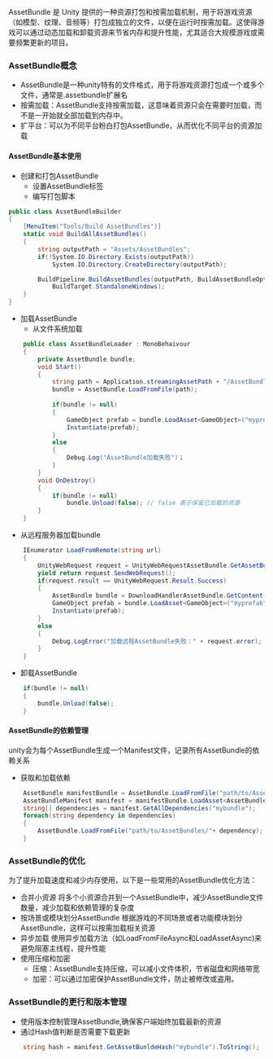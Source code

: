 AssetBundle 是 Unity 提供的一种资源打包和按需加载机制，用于将游戏资源（如模型、纹理、音频等）打包成独立的文件，以便在运行时按需加载。这使得游戏可以通过动态加载和卸载资源来节省内存和提升性能，尤其适合大规模游戏或需要频繁更新的项目。
### AssetBundle概念
+ AssetBundle是一种unity特有的文件格式，用于将游戏资源打包成一个或多个文件，通常是.assetbundle扩展名
+ 按需加载：AssetBundle支持按需加载，这意味着资源只会在需要时加载，而不是一开始就全部加载到内存中。
+ 扩平台：可以为不同平台粉白打包AssetBundle，从而优化不同平台的资源加载

#### AssetBundle基本使用
+ 创建和打包AssetBundle
    * 设置AssetBundle标签
    * 编写打包脚本
```c#
public class AssetBundleBuilder
{
    [MenuItem("Tools/Build AssetBundles")]
    static void BuildAllAssetBundles()
    {
        string outputPath = "Assets/AssetBundles";
        if(!System.IO.Directory.Exists(outputPath))
            System.IO.Directory.CreateDirectory(outputPath);

        BuildPipeline.BuildAssetBundles(outputPath, BuildAssetBundleOptions.None,
            BuildTarget.StandaloneWindows);
    }
}
```
+ 加载AssetBundle
  * 从文件系统加载
```c#
    public class AssetBundleLoader : MonoBehaivour
    {
        private AssetBundle bundle;
        void Start()
        {
            string path = Application.streamingAssetPath + "/AssetBundles/mybundle";
            bundle = AssetBundle.LoadFromFile(path);
            
            if(bundle != null)
            {
                GameObject prefab = bundle.LoadAsset<GameObject>("myprefab");
                Instantiate(prefab);
            }
            else
            {
                Debug.Log("AssetBundle加载失败")；
            }
        }
        void OnDestroy()
        {
            if(bundle != null)
                bundle.Unload(false); // false 表示保留已加载的资源
        }
    }
```
   * 从远程服务器加载bundle
```c#
    IEnumerator LoadFromRemote(string url)
    {
        UnityWebRequest request = UnityWebRequestAssetBundle.GetAssetBundle(url);
        yield return request.SendWebRequest();
        if(request.result == UnityWebRequest.Result.Success)
        {
            AssetBundle bundle = DownloadHandlerAssetBundle.GetContent(request);
            GameObject prefab = bundle.LoadAsset<GameObject>("myprefab");
            Instantiate(prefab);
        }
        else
        {
            Debug.LogError("加载远程AssetBundle失败：" + request.error);
        }
    }
```
+ 卸载AssetBundle
```c#
    if(bundle != null)
    {
        bundle.Unload(false);
    }
```

#### AssetBundle的依赖管理
unity会为每个AssetBundle生成一个Manifest文件，记录所有AssetBundle的依赖关系
+ 获取和加载依赖
```c#
    AssetBundle manifestBundle = AssetBundle.LoadFromFile("path/to/AssetBundles");
    AssetBundleManifest manifest = manifestBundle.LoadAsset<AssetBundleManifest>("AssetBundleManifest");
    string[] dependencies = manifest.GetAllDependencies("mybundle");
    foreach(string dependency in dependencies)
    {
        AssetBundle.LoadFromFile("path/to/AssetBundles/"+ dependency);
    }
```
### AssetBundle的优化
为了提升加载速度和减少内存使用，以下是一些常用的AssetBundle优化方法：
+ 合并小资源
将多个小资源合并到一个AssetBundle中，减少AssetBundle文件数量，减少加载和依赖管理的复杂度
+ 按场景或模块划分AssetBundle
根据游戏的不同场景或者功能模块划分AssetBundle，这样可以按需加载相关资源
+ 异步加载
使用异步加载方法（如LoadFromFileAsync和LoadAssetAsync)来避免阻塞主线程，提升性能
+ 使用压缩和加密
    * 压缩：AssetBundle支持压缩，可以减小文件体积，节省磁盘和网络带宽
    * 加密：可以通过加密保护AssetBundle文件，防止被修改或盗用。
### AssetBundle的更行和版本管理
+ 使用版本控制管理AssetBundle,确保客户端始终加载最新的资源
+ 通过Hash值判断是否需要下载更新
```c#
    string hash = manifest.GetAssetBunldeHash("mybundle").ToString();
```
